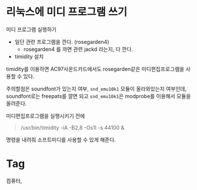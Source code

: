 리눅스에 미디 프로그램 쓰기
=====================

미디 프로그램 실행하기

 * 일단 관련 프로그램을 깐다. (rosegarden4)
      * rosegarden4 를 까면 관련 jackd 라는지, 다 깐다.
 * timidity 설치
 
timidity를 이용하면 AC97사운드카드에서도 rosegarden같은 미디편집프로그램을 사용할 수 있다.

주의할점은 soundfont가 있는지 여부, ``snd_emu10k1`` 모듈이 올라와있는지 여부인데, soundfont로는 freepats를 깔면 되고 ``snd_emu10k1``은 modprobe를 이용해서 모듈을 올려준다.

미디편집프로그램을 실행시키기 전에

> /usr/bin/timidity -iA -B2,8 -Os1l -s 44100 &

명령을 내려줘 소프트미디를 사용할 수 있게 해준다.

Tag
====
컴퓨터,